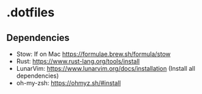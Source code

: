 # .dotfiles

## Dependencies

* Stow: If on Mac https://formulae.brew.sh/formula/stow
* Rust: https://www.rust-lang.org/tools/install
* LunarVim: https://www.lunarvim.org/docs/installation (Install all dependencies)
* oh-my-zsh: https://ohmyz.sh/#install
